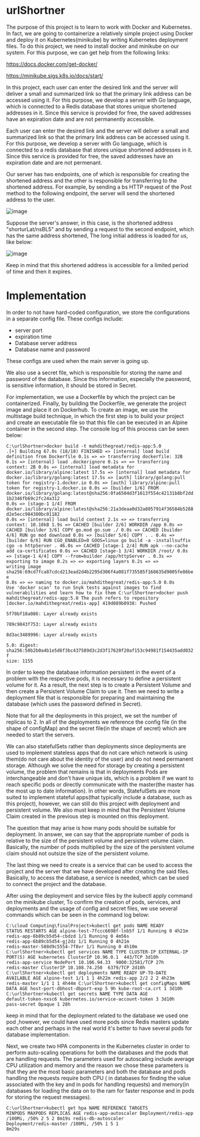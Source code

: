 # urlShortner
The purpose of this project is to learn to work with Docker and Kubernetes. In fact, we are going to containerize a relatively simple project using Docker and deploy it on Kubernetes(minikube) by writing Kubernetes deployment files. To do this project, we need to install docker and minikube on our system. For this purpose, we can get help from the following links:

https://docs.docker.com/get-docker/

https://minikube.sigs.k8s.io/docs/start/

In this project, each user can enter the desired link and the server will deliver a small and summarized link so that the primary link address can be accessed using it. For this purpose, we develop a server with Go language, which is connected to a Redis database that stores unique shortened addresses in it. Since this service is provided for free, the saved addresses have an expiration date and are not permanently accessible.

Each user can enter the desired link and the server will deliver a small and summarized link so that the primary link address can be accessed using it. For this purpose, we develop a server with Go language, which is connected to a redis database that stores unique shortened addresses in it. Since this service is provided for free, the saved addresses have an expiration date and are not permenant.

Our server has two endpoints, one of which is responsible for creating the shortened address and the other is responsible for transferring to the shortened address. For example, by sending a bs HTTP request of the Post method to the following endpoint, the server will send the shortened address to the user.

![image](https://github.com/MahdiTheGreat/urlShortner/assets/47212121/ac499605-93b3-4efa-8aee-da6c93a7eae5)

Suppose the server's answer, in this case, is the shortened address "shorturLat/nsBL5" and by sending a request to the second endpoint, which has the same address shortened, The long initial address is loaded for us, like below:

![image](https://github.com/MahdiTheGreat/urlShortner/assets/47212121/bf933b28-aa6f-49d4-982d-accd4376f680)

Keep in mind that this shortened address is accessible for a limited period of time and then it expires.

# Implementation

In order to not have hard-coded configuration, we store the configurations in a separate config file. These configs include:

- server port
- expiration time
- Database server address
- Database name and password

These configs are used when the main server is going up.

We also use a secret file, which is responsible for storing the name and password of the database. Since this information, especially the password, is sensitive information, it should be stored in Secret.

For implementation, we use a Dockerfile by which the project can be containerized. Finally, by building the Dockerfile, we generate the project image and place it on Dockerhub. To create an image, we use the multistage build technique, in which the first step is to build your project and create an executable file so that this file can be executed in an Alpine container in the second step. The console log of this process can be seen below:

<code>C:\urlShortner>docker build -t mahdithegreat/redis-app:5.0 .[+] Building 67.0s (18/18) FINISHED
 => [internal] load build definition from Dockerfile                                                               0.1s
 => => transferring dockerfile: 32B                                                                                0.1s
 => [internal] load .dockerignore                                                                                  0.1s
 => => transferring context: 2B                                                                                    0.0s
 => [internal] load metadata for docker.io/library/alpine:latest                                                  17.5s
 => [internal] load metadata for docker.io/library/golang:latest                                                  17.5s
 => [auth] library/golang:pull token for registry-1.docker.io                                                      0.0s
 => [auth] library/alpine:pull token for registry-1.docker.io                                                      0.0s
 => [builder 1/6] FROM docker.io/library/golang:latest@sha256:0fa6504d3f1613f554c42131b8bf2dd1b2346fb69c2fc24a312  0.0s
 => [stage-1 1/4] FROM docker.io/library/alpine:latest@sha256:21a3deaa0d32a8057914f36584b5288d2e5ecc984380bc01182  0.0s
 => [internal] load build context                                                                                  2.1s
 => => transferring context: 10.10kB                                                                               1.9s
 => CACHED [builder 2/6] WORKDIR /app                                                                              0.0s
 => CACHED [builder 3/6] COPY go.mod go.sum ./                                                                     0.0s
 => CACHED [builder 4/6] RUN go mod download                                                                       0.0s
 => [builder 5/6] COPY . .                                                                                         0.4s
 => [builder 6/6] RUN CGO_ENABLED=0 GOOS=linux go build -a -installsuffix cgo -o httpServer .                     46.0s
 => CACHED [stage-1 2/4] RUN apk --no-cache add ca-certificates                                                    0.0s
 => CACHED [stage-1 3/4] WORKDIR /root/                                                                            0.0s
 => [stage-1 4/4] COPY --from=builder /app/httpServer .                                                            0.3s
 => exporting to image                                                                                             0.2s
 => => exporting layers                                                                                            0.2s
 => => writing image sha256:69cd7fca87cdcd213ead2d4b2295d306f4a081f735585f168635d9005fe86bee                       0.0s
 => => naming to docker.io/mahdithegreat/redis-app:5.0                                                             0.0s
Use 'docker scan' to run Snyk tests against images to find vulnerabilities and learn how to fix them
C:\urlShortner>docker push mahdithegreat/redis-app:5.0
The push refers to repository [docker.io/mahdithegreat/redis-app]
419d089b0938: Pushed                                                                                                    
5f70bf18a086: Layer already exists                                                                                      
789c9843f753: Layer already exists                                                                                      
8d3ac3489996: Layer already exists                                                                                      
5.0: digest: sha256:50b2b0a4b1e5d6f3bc437589d3c2d3f17620f20af153c94981f154435add032f size: 1155</code>

In order to keep the database information persistent in the event of a problem with the respective pods, it is necessary to define a persistent volume for it. As a result, the next step is to create a Persistent Volume and then create a Persistent Volume Claim to use it.
Then we need to write a deployment file that is responsible for preparing and maintaining the database (which uses the password defined in Secret).

Note that for all the deployments in this project, we set the number of replicas to 2. In all of the deployments we reference the config file (in the shape of configMap) and the secret file(in the shape of secret) which are needed to start the servers.

We can also statefulSets rather than deployments since deployments are used to implement stateless apps that do not care which network is using them(do not care about the identity of the user) and do not need permanent storage. Although we solve the need for storage by creating a persistent volume, the problem that remains is that in deployments Pods are interchangeable and don't have unique ids, which is a problem if we want to reach specific pods or directly communicate with the master(the master has the most up to date information). In other words, StatefulSets are more suited to implement stateful apps(that typically include a database, such as this project), however, we can still do this project with deployment and persistent volume. We also must keep in mind that the Persistent Volume Claim created in the previous step is mounted on this deployment. 

The question that may arise is how many pods should be suitable for deployment. In answer, we can say that the appropriate number of pods is relative to the size of the persistent volume and persistent volume claim. Basically, the number of pods multiplied by the size of the persistent volume claim should not outsize the size of the persistent volume.

The last thing we need to create is a service that can be used to access the project and the server that we have developed after creating the said files. Basically, to access the database, a service is needed, which can be used to connect the project and the database.
 
After using the deployment and service files by the kubectl apply command on the minikube cluster, To confirm the creation of pods, services, and deployments and the usage of config and secret files, we use several commands which can be seen in the command log below:

<code>C:\cloud Computing\finalProject>kubectl get pods
NAME                            READY   STATUS    RESTARTS   AGE
alpine-test-7fccc6698f-lnb5f    1/1     Running   0          4h21m
redis-app-6b89cb5d54-cbdzd      1/1     Running   0          4m56s
redis-app-6b89cb5d54-gj2dz      1/1     Running   0          4h21m
redis-master-588d9c5554-7f8vr   1/1     Running   0          4h10m
C:\urlShortner>kubectl get services
NAME                TYPE        CLUSTER-IP      EXTERNAL-IP   PORT(S)          AGE
kubernetes          ClusterIP   10.96.0.1       <none>        443/TCP          3d10h
redis-app-service   NodePort    10.106.94.33    <none>        9000:32581/TCP   27h
redis-master        ClusterIP   10.108.74.250   <none>        6379/TCP         2d10h
C:\urlShortner>kubectl get deployments
NAME           READY   UP-TO-DATE   AVAILABLE   AGE
alpine-test    1/1     1            1           4h22m
redis-app      2/2     2            2           4h23m
redis-master   1/1     1            1           4h44m
C:\urlShortner>kubectl get configMaps
NAME                          DATA   AGE
host-port-dbhost-dbport-exp   5      9h
kube-root-ca.crt              1      3d10h
C:\urlShortner>kubectl get secrets
NAME                  TYPE                                  DATA   AGE
default-token-nxsc6   kubernetes.io/service-account-token   3      3d10h
pass-secret           Opaque                                1      28h</code>

keep in mind that for the deployment related to the database we used one pod ,however, we could have used more pods since Redis masters update each other and perhaps in the real world it's better to have several pods for database implementation.

Next, we create two HPA components in the Kubernetes cluster in order to perform auto-scaling operations for both the databases and the pods that are handling requests. The parameters used for autoscaling include average CPU utilization and memory and the reason we chose these parameters is that they are the most basic parameters and both the database and pods handling the requests require both CPU ( in databases for finding the value associated with the key and in pods for handling requests) and memory(in databases for loading the data on to the ram for faster response and in pods for storing the request messages).

<code>C:\urlShortner>kubectl get hpa
NAME                   REFERENCE                 TARGETS                          MINPODS   MAXPODS   REPLICAS   AGE
redis-app-autoscaler   Deployment/redis-app      <unknown>/100Mi, <unknown>/50%   2         5         2          8m19s
redis-db-autoscaler    Deployment/redis-master   <unknown>/100Mi, <unknown>/50%   1         5         1          8m29s</code>






